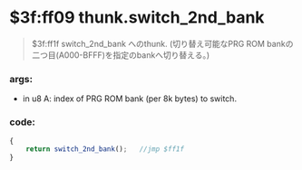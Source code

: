 ﻿

# $3f:ff09 thunk.switch_2nd_bank
> $3f:ff1f switch_2nd_bank へのthunk. (切り替え可能なPRG ROM bankの二つ目(A000-BFFF)を指定のbankへ切り替える。)

### args:
+	in u8 A: index of PRG ROM bank (per 8k bytes) to switch.

### code:
```js
{
	return switch_2nd_bank();	//jmp $ff1f
}
```


